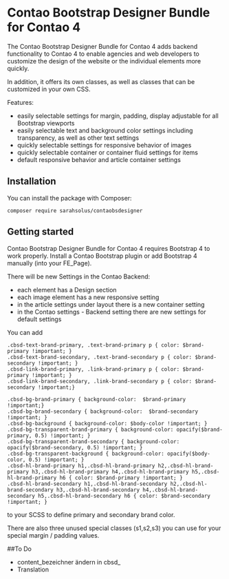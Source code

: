 # Contao Bootstrap Designer Bundle for Contao 4

The Contao Bootstrap Designer Bundle for Contao 4 adds backend functionality to Contao 4 to enable agencies and web developers to customize the design of the website or the individual elements more quickly.

In addition, it offers its own classes, as well as classes that can be customized in your own CSS.

Features:
- easily selectable settings for margin, padding, display adjustable for all Bootstrap viewports
- easily selectable text and background color settings including transparency, as well as other text settings
- quickly selectable settings for responsive behavior of images
- quickly selectable container or container fluid settings for items
- default responsive behavior and article container settings

## Installation

You can install the package with Composer:

```
composer require sarahsolus/contaobsdesigner
```

## Getting started

Contao Bootstrap Designer Bundle for Contao 4 requires Bootstrap 4 to work properly.
Install a Contao Bootstrap plugin or add Bootstrap 4 manually (into your FE_Page).

There will be new Settings in the Contao Backend:

- each element has a Design section
- each image element has a new responsive setting
- in the article settings under layout there is a new container setting
- in the Contao settings - Backend setting there are new settings for default settings

You can add

```
.cbsd-text-brand-primary, .text-brand-primary p { color: $brand-primary !important; }
.cbsd-text-brand-secondary, .text-brand-secondary p { color: $brand-secondary !important; }
.cbsd-link-brand-primary, .link-brand-primary p { color: $brand-primary !important; }
.cbsd-link-brand-secondary, .link-brand-secondary p { color: $brand-secondary !important;}

.cbsd-bg-brand-primary { background-color:  $brand-primary !important;}
.cbsd-bg-brand-secondary { background-color:  $brand-secondary !important; }
.cbsd-bg-background { background-color: $body-color !important; }
.cbsd-bg-transparent-brand-primary { background-color: opacify($brand-primary, 0.5) !important; }
.cbsd-bg-transparent-brand-secondary { background-color: opacify($brand-secondary, 0.5) !important; }
.cbsd-bg-transparent-background { background-color: opacify($body-color, 0.5) !important; }
.cbsd-hl-brand-primary h1,.cbsd-hl-brand-primary h2,.cbsd-hl-brand-primary h3,.cbsd-hl-brand-primary h4,.cbsd-hl-brand-primary h5,.cbsd-hl-brand-primary h6 { color: $brand-primary !important; }
.cbsd-hl-brand-secondary h1,.cbsd-hl-brand-secondary h2,.cbsd-hl-brand-secondary h3,.cbsd-hl-brand-secondary h4,.cbsd-hl-brand-secondary h5,.cbsd-hl-brand-secondary h6 { color: $brand-secondary !important; }
```

to your SCSS to define primary and secondary brand color.

There are also three unused special classes (s1,s2,s3) you can use for your special margin / padding values.


##To Do

- content_bezeichner ändern in cbsd_
- Translation













